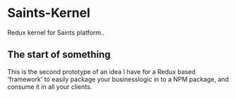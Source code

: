 # Saints-Kernel
Redux kernel for Saints platform..

## The start of something
This is the second prototype of an idea I have for a Redux based 'framework' to easily package your businesslogic in to a NPM package, and consume it in all your clients.
